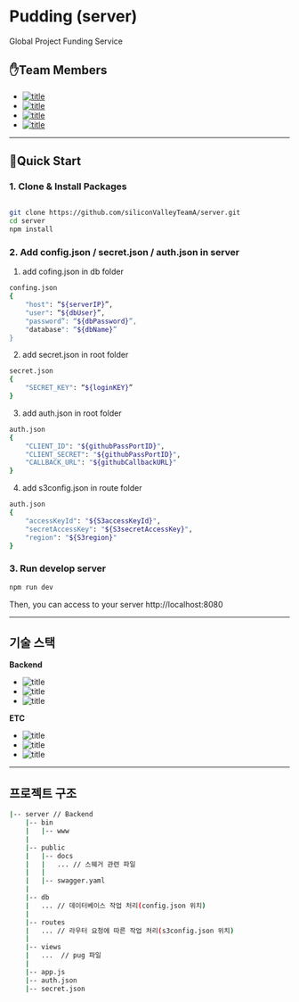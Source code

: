# Pudding (server)

Global Project Funding Service

## ✋Team Members

- [![title](https://img.shields.io/badge/DEVLOPER-최윤선-123456)](https://github.com/OMEGA-Y)
- [![title](https://img.shields.io/badge/DEVLOPER-이연정-123456)](https://github.com/YeonJeongLee00)
- [![title](https://img.shields.io/badge/DEVLOPER-유창헌-123456)](https://github.com/dbckdgjs369)
- [![title](https://img.shields.io/badge/DEVLOPER-노기진-123456)](https://github.com/nohgijin)

---

## 🧞Quick Start 

### 1. Clone & Install Packages

```bash

git clone https://github.com/siliconValleyTeamA/server.git
cd server
npm install

```

### 2. Add config.json / secret.json / auth.json in server

1) add cofing.json in db folder

```bash
confing.json
{
    "host": “${serverIP}”,
    "user": “${dbUser}”,
    "password”: “${dbPassword}”,
    "database": “${dbName}”
}
```

2) add secret.json in root folder

```bash
secret.json
{
    "SECRET_KEY": “${loginKEY}”
}
```

3) add auth.json in root folder

```bash
auth.json
{
    "CLIENT_ID": "${githubPassPortID}",
    "CLIENT_SECRET": "${githubPassPortID}",
    "CALLBACK_URL": "${githubCallbackURL}"
}
```

4) add s3config.json in route folder
```bash
auth.json
{
    "accessKeyId": "${S3accessKeyId}",
    "secretAccessKey": "${S3secretAccessKey}",
    "region": "${S3region}"
}
```

### 3. Run develop server

```bash
npm run dev
```

Then, you can access to your server http://localhost:8080

---

## 기술 스택

**Backend**

- ![title](https://img.shields.io/badge/-Node.js-339933?&logo=Node.js&logoColor=white)
- ![title](https://img.shields.io/badge/-Express-191919?&logo=Node.js&logoColor=white)
- ![title](https://img.shields.io/badge/-MySQL-4479A1?&logo=MySQL&logoColor=white)

**ETC**

- ![title](https://img.shields.io/badge/-EC2-232F3E?&logo=Amazon-AWS&logoColor=white)
- ![title](https://img.shields.io/badge/-Github-181717?&logo=Github&logoColor=white)
- ![title](https://img.shields.io/badge/-Slack-4A154B?&logo=Slack&logoColor=white)

---

## 프로젝트 구조

```bash
|-- server // Backend
    |-- bin
    |   |-- www
    |
    |-- public
    |   |-- docs
    |   |   ... // 스웨거 관련 파일
    |   |
    |   |-- swagger.yaml
    |
    |-- db
    |   ... // 데이터베이스 작업 처리(config.json 위치)
    |
    |-- routes
    |   ... // 라우터 요청에 따른 작업 처리(s3config.json 위치)
    |
    |-- views
    |   ...  // pug 파일
    |
    |-- app.js
    |-- auth.json
    |-- secret.json 
```

